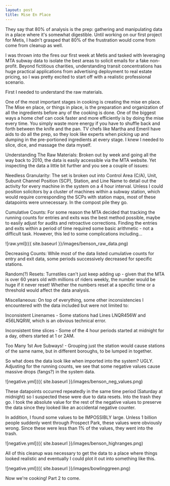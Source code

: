 ```yaml
---
layout: post
title: Mise En Place
---
```

They say that 80% of analysis is the prep: gathering and manipulating data in a place where it's somewhat digestible. Until working on our first project for Metis, I hadn't grasped that 80% of the frustration would come from come from cleanup as well.

I was thrown into the fires our first week at Metis and tasked with leveraging MTA subway data to isolate the best areas to solicit emails for a fake non-profit. Beyond fictitious charities, understanding transit concentrations has huge practical applications from advertising deployment to real estate pricing, so I was pretty excited to start off with a realistic professional scenario.

First I needed to understand the raw materials.

One of the most important stages in cooking is creating the mise en place. The Mise en place, or things in place, is the preparation and organization of all the ingredients before any of the cooking is done. One of the biggest ways a home chef can cook faster and more efficiently is by doing the mise every time. You simply waste more energy if you have to shuffle back and forth between the knife and the pan. TV chefs like Martha and Emeril have aids to do all the prep, so they look like experts when picking up and dumping in the pre-portioned ingredients at every stage. I knew I needed to slice, dice, and massage the data myself.

Understanding The Raw Materials:
Broken out by week and going all the way back to 2010, the data is easily accessible via the MTA website. Yet inspecting the data a little bit further and you see a couple of issues:

Needless Granularity:
  The set is broken out into Control Area (C/A), Unit, Subunit Channel Position (SCP), Station, and Line Name to detail out the activity for every machine in the system on a 4 hour interval. Unless I could position solicitors by a cluster of machines within a subway station, which would require corresponding the SCPs with station maps, most of these datapoints were unnecessary. In the compost pile they go.

Cumulative Counts:
  For some reason the MTA decided that tracking the running counts for entries and exits was the best method possible, maybe to easily adjust for audits and retroactive corrections. Finding the entries and exits within a period of time required some basic arithmetic - not a difficult task. However, this led to some complications including...   

![raw.yml]({{ site.baseurl }}/images/benson_raw_data.png)

Decreasing Counts:
  While most of the data listed cumulative counts for entry and exit data, some periods successively decreased for specific stations.

Random(?) Resets:
    Turnstiles can't just keep adding up - given that the MTA is over 60 years old with millions of riders weekly, the number would be huge if it never reset! Whether the numbers reset at a specific time or a threshold would affect the data analysis.

Miscellaneous:
  On top of everything, some other inconsistencies I encountered with the data included but were not limited to:

  Inconsistent Linenames - Some stations had Lines LNQR456W and 456LNQRW, which is an obvious technical error.

  Inconsistent time slices - Some of the 4 hour periods started at midnight for a day, others started at 1 or 2AM.

  Too Many 1st Ave Subways! - Grouping just the station would cause stations of the same name, but in different boroughs, to be lumped in together.

So what does the data look like when imported into the system? UGLY. Adjusting for the running counts, we see that some negative values cause massive drops (fangs?) in the system data.

![negative.yml]({{ site.baseurl }}/images/benson_neg_values.png)

These datapoints occurred repeatedly in the same time period (Saturday at midnight) so I suspected these were due to data resets. Into the trash they go. I took the absolute value for the rest of the negative values to preserve the data since they looked like an accidental negative counter.

In addition, I found some values to be IMPOSSIBLY large. Unless 1 billion people suddenly went through Prospect Park, these values were obviously wrong. Since these were less than 1% of the values, they went into the trash.

![negative.yml]({{ site.baseurl }}/images/benson_highranges.png)

All of this cleanup was necessary to get the data to a place where things looked realistic and eventually I could plot it out into something like this.

![negative.yml]({{ site.baseurl }}/images/bowlinggreen.png)

Now we're cooking! Part 2 to come.
